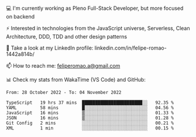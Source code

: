 💻 I'm currently working as Pleno Full-Stack Developer, but more focused on backend

⚡ Interested in technologies from the JavaScript universe, Serverless, Clean Architecture, DDD, TDD and other design patterns

👥 Take a look at my LinkedIn profile: linkedin.com/in/felipe-romao-1442a814b/

📫 How to reach me: feliperomao.a@gmail.com

📊 Check my stats from WakaTime (VS Code) and GitHub:

<!--START_SECTION:waka-->

```text
From: 28 October 2022 - To: 04 November 2022

TypeScript   19 hrs 37 mins  ███████████████████████░░   92.35 %
YAML         58 mins         █░░░░░░░░░░░░░░░░░░░░░░░░   04.56 %
JavaScript   16 mins         ▒░░░░░░░░░░░░░░░░░░░░░░░░   01.33 %
JSON         16 mins         ▒░░░░░░░░░░░░░░░░░░░░░░░░   01.28 %
Git Config   2 mins          ░░░░░░░░░░░░░░░░░░░░░░░░░   00.21 %
XML          1 min           ░░░░░░░░░░░░░░░░░░░░░░░░░   00.15 %
```

<!--END_SECTION:waka-->
